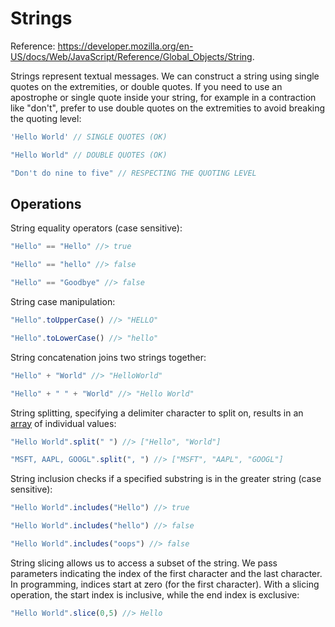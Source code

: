 
# Strings

Reference: https://developer.mozilla.org/en-US/docs/Web/JavaScript/Reference/Global_Objects/String.

Strings represent textual messages. We can construct a string using single quotes on the extremities, or double quotes. If you need to use an apostrophe or single quote inside your string, for example in a contraction like "don't", prefer to use double quotes on the extremities to avoid breaking the quoting level:


```` js
'Hello World' // SINGLE QUOTES (OK)

"Hello World" // DOUBLE QUOTES (OK)

"Don't do nine to five" // RESPECTING THE QUOTING LEVEL
````



## Operations

String equality operators (case sensitive):

```` js
"Hello" == "Hello" //> true

"Hello" == "hello" //> false

"Hello" == "Goodbye" //> false
````


String case manipulation:

```` js
"Hello".toUpperCase() //> "HELLO"

"Hello".toLowerCase() //> "hello"
````

String concatenation joins two strings together:

```js
"Hello" + "World" //> "HelloWorld"

"Hello" + " " + "World" //> "Hello World"
```

String splitting, specifying a delimiter character to split on, results in an [array](./arrays.md) of individual values:

```js
"Hello World".split(" ") //> ["Hello", "World"]

"MSFT, AAPL, GOOGL".split(", ") //> ["MSFT", "AAPL", "GOOGL"]
```

String inclusion checks if a specified substring is in the greater string (case sensitive):

````js
"Hello World".includes("Hello") //> true

"Hello World".includes("hello") //> false

"Hello World".includes("oops") //> false
````

String slicing allows us to access a subset of the string. We pass parameters indicating the index of the first character and the last character. In programming, indices start at zero (for the first character). With a slicing operation, the start index is inclusive, while the end index is exclusive:

```js
"Hello World".slice(0,5) //> Hello
```
